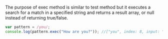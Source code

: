 
  The purpose of exec method is similar to test method but it executes a search for a match in a specified string and returns a result array, or null instead of returning true/false.

  ```javascript
  var pattern = /you/;
  console.log(pattern.exec("How are you?")); //["you", index: 8, input: "How are you?", groups: undefined]
  ```
